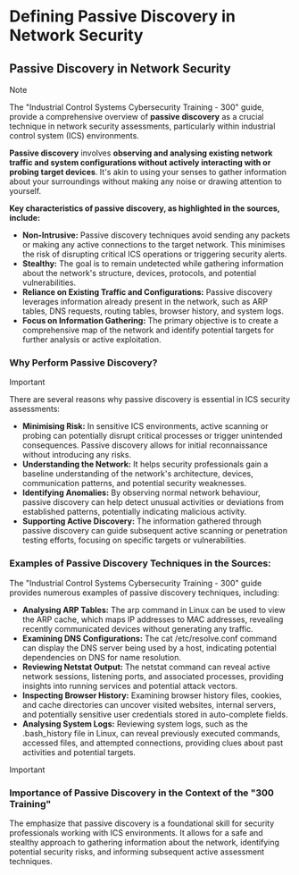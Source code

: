 # Defining Passive Discovery in Network Security

## Passive Discovery in Network Security

> [!NOTE]
> The "Industrial Control Systems Cybersecurity Training - 300" guide, provide a comprehensive overview of **passive discovery** as a crucial technique in network security assessments, particularly within industrial control system (ICS) environments.

**Passive discovery** involves **observing and analysing existing network traffic and system configurations without actively interacting with or probing target devices**. It's akin to using your senses to gather information about your surroundings without making any noise or drawing attention to yourself.

**Key characteristics of passive discovery, as highlighted in the sources, include:**

- **Non-Intrusive:** Passive discovery techniques avoid sending any packets or making any active connections to the target network. This minimises the risk of disrupting critical ICS operations or triggering security alerts.
- **Stealthy:** The goal is to remain undetected while gathering information about the network's structure, devices, protocols, and potential vulnerabilities.
- **Reliance on Existing Traffic and Configurations:** Passive discovery leverages information already present in the network, such as ARP tables, DNS requests, routing tables, browser history, and system logs.
- **Focus on Information Gathering:** The primary objective is to create a comprehensive map of the network and identify potential targets for further analysis or active exploitation.

### Why Perform Passive Discovery?

> [!IMPORTANT]
> There are several reasons why passive discovery is essential in ICS security assessments:
> 
> - **Minimising Risk:** In sensitive ICS environments, active scanning or probing can potentially disrupt critical processes or trigger unintended consequences. Passive discovery allows for initial reconnaissance without introducing any risks.
> - **Understanding the Network:** It helps security professionals gain a baseline understanding of the network's architecture, devices, communication patterns, and potential security weaknesses.
> - **Identifying Anomalies:** By observing normal network behaviour, passive discovery can help detect unusual activities or deviations from established patterns, potentially indicating malicious activity.
> - **Supporting Active Discovery:** The information gathered through passive discovery can guide subsequent active scanning or penetration testing efforts, focusing on specific targets or vulnerabilities.

### Examples of Passive Discovery Techniques in the Sources:

The "Industrial Control Systems Cybersecurity Training - 300" guide provides numerous examples of passive discovery techniques, including:

- **Analysing ARP Tables:** The arp command in Linux can be used to view the ARP cache, which maps IP addresses to MAC addresses, revealing recently communicated devices without generating any traffic.
- **Examining DNS Configurations:** The cat /etc/resolve.conf command can display the DNS server being used by a host, indicating potential dependencies on DNS for name resolution.
- **Reviewing Netstat Output:** The netstat command can reveal active network sessions, listening ports, and associated processes, providing insights into running services and potential attack vectors.
- **Inspecting Browser History:** Examining browser history files, cookies, and cache directories can uncover visited websites, internal servers, and potentially sensitive user credentials stored in auto-complete fields.
- **Analysing System Logs:** Reviewing system logs, such as the .bash\_history file in Linux, can reveal previously executed commands, accessed files, and attempted connections, providing clues about past activities and potential targets.

> [!IMPORTANT]
> ### Importance of Passive Discovery in the Context of the "300 Training"
> 
> The emphasize that passive discovery is a foundational skill for security professionals working with ICS environments. It allows for a safe and stealthy approach to gathering information about the network, identifying potential security risks, and informing subsequent active assessment techniques.
